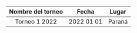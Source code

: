 | Nombre del torneo | Fecha | Lugar |
|:-----------------:|:-----:|:---------:|
| Torneo 1 2022     | 2022 01 01 | Paraná |